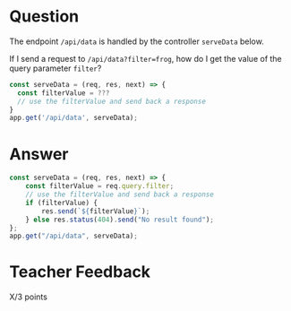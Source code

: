 # Question

The endpoint `/api/data` is handled by the controller `serveData` below.

If I send a request to `/api/data?filter=frog`, how do I get the value of the query parameter `filter`?

```js
const serveData = (req, res, next) => {
  const filterValue = ???
  // use the filterValue and send back a response
}
app.get('/api/data', serveData);
```

# Answer

```js
const serveData = (req, res, next) => {
	const filterValue = req.query.filter;
	// use the filterValue and send back a response
	if (filterValue) {
		res.send(`${filterValue}`);
	} else res.status(404).send("No result found");
};
app.get("/api/data", serveData);
```

# Teacher Feedback

X/3 points
